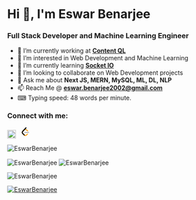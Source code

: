 <h1 align="left">Hi 👋, I'm Eswar Benarjee</h1>
<h3 align="left">Full Stack Developer and Machine Learning Engineer</h3>


- 🔭 I’m currently working at [**Content QL**](https://contentql-web.vercel.app/)
- 👀 I’m interested in Web Development and Machine Learning
- 🌱 I’m currently learning [**Socket IO**](https://socket.io/get-started/chat)
- 💞️ I’m looking to collaborate on Web Development projects
- 💬 Ask me about **Next JS, MERN, MySQL, ML, DL, NLP**
- 📫 Reach Me @ **<a href="mailto:eswar.benarjee2002@gmail.com">eswar.benarjee2002@gmail.com</a>**
- ⌨ Typing speed: 48 words per minute.

<h3 align="left">Connect with me:</h3>
<p align="left">
    <a href="https://www.linkedin.com/in/eswarbenarjeenaidu/" target="blank"><img align="center" src="https://raw.githubusercontent.com/rahuldkjain/github-profile-readme-generator/master/src/images/icons/Social/linked-in-alt.svg" alt="rasinrohit" height="20" width="20" /></a> &nbsp;
    <a href="https://leetcode.com/CodeBreaker231/" target="blank"><svg width="20" height="20" viewBox="0 0 95 111" fill="none" xmlns="http://www.w3.org/2000/svg" class="h-full w-auto max-w-none"><path d="M68.0063 83.0664C70.5 80.5764 74.5366 80.5829 77.0223 83.0809C79.508 85.579 79.5015 89.6226 77.0078 92.1127L65.9346 103.17C55.7187 113.371 39.06 113.519 28.6718 103.513C28.6117 103.456 23.9861 98.9201 8.72653 83.957C-1.42528 74.0029 -2.43665 58.0749 7.11648 47.8464L24.9282 28.7745C34.4095 18.6219 51.887 17.5122 62.7275 26.2789L78.9048 39.362C81.6444 41.5776 82.0723 45.5985 79.8606 48.3429C77.6488 51.0873 73.635 51.5159 70.8954 49.3003L54.7182 36.2173C49.0488 31.6325 39.1314 32.2622 34.2394 37.5006L16.4274 56.5727C11.7767 61.5522 12.2861 69.574 17.6456 74.8292C28.851 85.8169 37.4869 94.2846 37.4969 94.2942C42.8977 99.496 51.6304 99.4184 56.9331 94.1234L68.0063 83.0664Z" fill="#FFA116"></path><path fill-rule="evenodd" clip-rule="evenodd" d="M41.1067 72.0014C37.5858 72.0014 34.7314 69.1421 34.7314 65.615C34.7314 62.0879 37.5858 59.2286 41.1067 59.2286H88.1245C91.6454 59.2286 94.4997 62.0879 94.4997 65.615C94.4997 69.1421 91.6454 72.0014 88.1245 72.0014H41.1067Z" fill="#B3B3B3"></path><path fill-rule="evenodd" clip-rule="evenodd" d="M49.9118 2.02335C52.3173 -0.55232 56.3517 -0.686894 58.9228 1.72277C61.494 4.13244 61.6284 8.17385 59.2229 10.7495L16.4276 56.5729C11.7768 61.552 12.2861 69.5738 17.6453 74.8292L37.4088 94.2091C39.9249 96.6764 39.968 100.72 37.505 103.24C35.042 105.761 31.0056 105.804 28.4895 103.337L8.72593 83.9567C-1.42529 74.0021 -2.43665 58.0741 7.1169 47.8463L49.9118 2.02335Z" fill="black"></path></svg></a>
</p>

<p align="left"> <img src="https://komarev.com/ghpvc/?username=EswarBenarjee&color=0e75b6" alt="EswarBenarjee" /> </p>

<p>
    <img align="center" src="https://github-readme-stats.vercel.app/api?username=EswarBenarjee&show_icons=true&locale=en" alt="EswarBenarjee" />
    <img align="center" src="https://github-readme-streak-stats.herokuapp.com/?user=EswarBenarjee&" alt="EswarBenarjee" />
</p>

<p>
    <img align="center" src="https://github-readme-stats.vercel.app/api/top-langs?username=EswarBenarjee&show_icons=true&locale=en&layout=compact" alt="EswarBenarjee" />
</p>

<p> 
    <a href="https://github.com/ryo-ma/github-profile-trophy">
        <img src="https://github-profile-trophy.vercel.app/?username=EswarBenarjee" alt="EswarBenarjee" />
    </a> 
</p>



<!---
- 👋 Hi, I’m @EswarBenarjee
- 👀 I’m interested in Web Development
- 🌱 I’m currently learning MERN Stack
- 💞️ I’m looking to collaborate on Web Development projects
- 📫 Reach me on "eswar.benarjee2002@gmail.com"
- ⌨ Typing speed: 48 words per minute.

EswarBenarjee/EswarBenarjee is a ✨ special ✨ repository because its `README.md` (this file) appears on your GitHub profile.
You can click the Preview link to take a look at your changes.
--->
